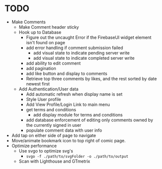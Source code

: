 # TODO

- Make Comments
  - Make Comment header sticky
  - Hook up to Database
    - Figure out the uncaught Error if the FirebaseUI widget element isn't found on page
    - add error handling if comment submission failed
      - add visual state to indicate pending server write
      - add visual state to indicate completed server write
    - add ability to edit comment
    - add pagination
    - add like button and display to comments
    - Retrieve top three comments by likes, and the rest sorted by date newest first
  - Add Authentication/User data
    - Add automatic refresh when display name is set
    - Style User profile
    - Add View Profile/Login Link to main menu
    - get terms and conditions
      - add display module for terms and conditions
    - add database enforcement of editing only comments owned by the currently signed in user
    - populate comment data with user info
- Add tap on either side of page to navigate
- Move/animate bookmark icon to top right of comic page.
- Optimize performance
  - Use svgo to optimize svg's
    - `svgo -f ./path/to/svgFolder -o ./path/to/output`
  - Scan with Lighthouse and GTmetrix
